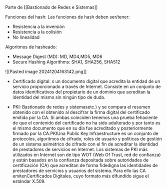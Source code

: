 
Parte de [[Bastionado de Redes e Sistemas]]

Funciones del hash: Las funciones de hash deben ser/tener:
- Resistencia  a la inversión
- Resistencia a la colisión
- No linealidad

Algoritmos de hasheado:
- Message Digest (MD): MD, MD4,MD5, MD6
- Secure Hashing Algorithms: SHA1, SHA256, SHA512

![[Pasted image 20241204163142.png]]

- Certificado digital: s un documento digital que acredita la entidad de un servicio proporcionado a través de Internet. Consiste en un conjunto de datos identificativos del propietario de un dominio que acreditan la identidad del mismo sin ningún tipo de duda.

- PKI: Bastionado de redes y sistemasetc.) y se compara el resumen obtenido con el obtenido al descifrar la firma digital del certificado emitida por la CA. Si ambas coinciden tenemos una prueba fehaciente de que el contenido del certificado no ha sido adulterado y por tanto es el mismo documento que en su día fue acreditado y posteriormente firmado por la CA.PKIUna Public Key Infraestructure es un conjunto de protocolos, algoritmos de cifrado, roles de usuario y políticas de gestión de un sistema asimétrico de cifrado con el fin de acreditar la identidad de prestadores de servicios en Internet. Los sistemas de PKI más utilizados en Internet son de tipo WOT (Web Of Trust, red de confianza) y están basados en la confianza depositada sobre autoridades de certificación (CA) que acreditan de forma fidedigna las identidades de prestadores de servicios y usuarios del sistema. Para ello las CA emitenCertificados Digitales, cuyo formato más difundido sigue el estándar X.509.